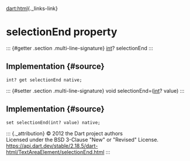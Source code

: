 [dart:html](../../dart-html/dart-html-library){._links-link}

selectionEnd property
=====================

::: {#getter .section .multi-line-signature}
[int](../../dart-core/int-class)? selectionEnd
:::

Implementation {#source}
--------------

``` {.language-dart data-language="dart"}
int? get selectionEnd native;
```

::: {#setter .section .multi-line-signature}
void selectionEnd=([int](../../dart-core/int-class)? value)
:::

Implementation {#source}
--------------

``` {.language-dart data-language="dart"}
set selectionEnd(int? value) native;
```

::: {._attribution}
© 2012 the Dart project authors\
Licensed under the BSD 3-Clause \"New\" or \"Revised\" License.\
<https://api.dart.dev/stable/2.18.5/dart-html/TextAreaElement/selectionEnd.html>
:::

